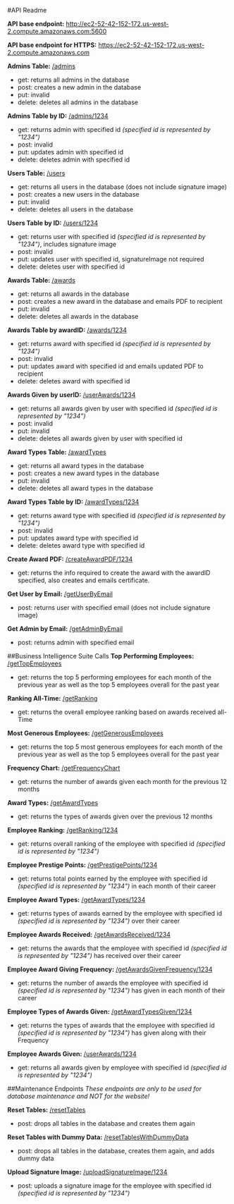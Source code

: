 #API Readme

**API base endpoint:**
http://ec2-52-42-152-172.us-west-2.compute.amazonaws.com:5600

**API base endpoint for HTTPS:**
https://ec2-52-42-152-172.us-west-2.compute.amazonaws.com


**Admins Table:** [/admins](https://ec2-52-42-152-172.us-west-2.compute.amazonaws.com/admins)
- get: returns all admins in the database
- post: creates a new admin in the database
- put: invalid
- delete: deletes all admins in the database


**Admins Table by ID:** [/admins/1234](https://ec2-52-42-152-172.us-west-2.compute.amazonaws.com/admins/1)
- get: returns admin with specified id _(specified id is represented by "1234")_
- post: invalid
- put: updates admin with specified id
- delete: deletes admin with specified id


**Users Table:** [/users](https://ec2-52-42-152-172.us-west-2.compute.amazonaws.com/users)
- get: returns all users in the database (does not include signature image)
- post: creates a new users in the database
- put: invalid
- delete: deletes all users in the database


**Users Table by ID:** [/users/1234](https://ec2-52-42-152-172.us-west-2.compute.amazonaws.com/users/1)
- get: returns user with specified id _(specified id is represented by "1234")_, includes signature image
- post: invalid
- put: updates user with specified id, signatureImage not required
- delete: deletes user with specified id


**Awards Table:** [/awards](https://ec2-52-42-152-172.us-west-2.compute.amazonaws.com/awards)
- get: returns all awards in the database
- post: creates a new award in the database and emails PDF to recipient
- put: invalid
- delete: deletes all awards in the database


**Awards Table by awardID:** [/awards/1234](https://ec2-52-42-152-172.us-west-2.compute.amazonaws.com/awards/1)
- get: returns award with specified id _(specified id is represented by "1234")_
- post: invalid
- put: updates award with specified id and emails updated PDF to recipient
- delete: deletes award with specified id


**Awards Given by userID:** [/userAwards/1234](https://ec2-52-42-152-172.us-west-2.compute.amazonaws.com/userAwards/1)
- get: returns all awards given by user with specified id _(specified id is represented by "1234")_
- post: invalid
- put: invalid
- delete: deletes all awards given by user with specified id


**Award Types Table:** [/awardTypes](https://ec2-52-42-152-172.us-west-2.compute.amazonaws.com/awardTypes)
- get: returns all award types in the database
- post: creates a new award types in the database
- put: invalid
- delete: deletes all award types in the database


**Award Types Table by ID:** [/awardTypes/1234](https://ec2-52-42-152-172.us-west-2.compute.amazonaws.com/awardTypes/1)
- get: returns award type with specified id _(specified id is represented by "1234")_
- post: invalid
- put: updates award type with specified id
- delete: deletes award type with specified id


**Create Award PDF:** [/createAwardPDF/1234](https://ec2-52-42-152-172.us-west-2.compute.amazonaws.com/createAwardPDF/1)
- get: returns the info required to create the award with the awardID specified, also creates and emails certificate.


**Get User by Email:** [/getUserByEmail](https://ec2-52-42-152-172.us-west-2.compute.amazonaws.com/getUserByEmail)
- post: returns user with specified email (does not include signature image)


**Get Admin by Email:** [/getAdminByEmail](https://ec2-52-42-152-172.us-west-2.compute.amazonaws.com/getAdminByEmail)
- post: returns admin with specified email



##Business Intelligence Suite Calls
**Top Performing Employees:** [/getTopEmployees](https://ec2-52-42-152-172.us-west-2.compute.amazonaws.com/getTopEmployees)
- get: returns the top 5 performing employees for each month of the previous year as well as the top 5 employees overall for the past year


**Ranking All-Time:** [/getRanking](https://ec2-52-42-152-172.us-west-2.compute.amazonaws.com/getRanking)
- get: returns the overall employee ranking based on awards received all-Time


**Most Generous Employees:** [/getGenerousEmployees](https://ec2-52-42-152-172.us-west-2.compute.amazonaws.com/getGenerousEmployees)
- get: returns the top 5 most generous employees for each month of the previous year as well as the top 5 employees overall for the past year


**Frequency Chart:** [/getFrequencyChart](https://ec2-52-42-152-172.us-west-2.compute.amazonaws.com/getFrequencyChart)
- get: returns the number of awards given each month for the previous 12 months


**Award Types:** [/getAwardTypes](https://ec2-52-42-152-172.us-west-2.compute.amazonaws.com/getAwardTypes)
- get: returns the types of awards given over the previous 12 months


**Employee Ranking:** [/getRanking/1234](https://ec2-52-42-152-172.us-west-2.compute.amazonaws.com/getRanking/1)
- get: returns overall ranking of the employee with specified id _(specified id is represented by "1234")_


**Employee Prestige Points:** [/getPrestigePoints/1234](https://ec2-52-42-152-172.us-west-2.compute.amazonaws.com/getPrestigePoints/1)
- get: returns total points earned by the employee with specified id _(specified id is represented by "1234")_ in each month of their career


**Employee Award Types:** [/getAwardTypes/1234](https://ec2-52-42-152-172.us-west-2.compute.amazonaws.com/getAwardTypes/1)
- get: returns types of awards earned by the employee with specified id _(specified id is represented by "1234")_ over their career


**Employee Awards Received:** [/getAwardsReceived/1234](https://ec2-52-42-152-172.us-west-2.compute.amazonaws.com/getAwardsReceived/1)
- get: returns the awards that the employee with specified id _(specified id is represented by "1234")_ has received over their career


**Employee Award Giving Frequency:** [/getAwardsGivenFrequency/1234](https://ec2-52-42-152-172.us-west-2.compute.amazonaws.com/getAwardsGivenFrequency/1)
- get: returns the number of awards the employee with specified id _(specified id is represented by "1234")_ has given in each month of their career


**Employee Types of Awards Given:** [/getAwardTypesGiven/1234](https://ec2-52-42-152-172.us-west-2.compute.amazonaws.com/getAwardTypesGiven/1)
- get: returns the types of awards that the employee with specified id _(specified id is represented by "1234")_ has given along with their Frequency


**Employee Awards Given:** [/userAwards/1234](https://ec2-52-42-152-172.us-west-2.compute.amazonaws.com/userAwards/1)
- get: returns all awards given by employee with specified id _(specified id is represented by "1234")_



##Maintenance Endpoints
_These endpoints are only to be used for database maintenance and NOT for the website!_


**Reset Tables:** [/resetTables](https://ec2-52-42-152-172.us-west-2.compute.amazonaws.com/resetTables)
- post: drops all tables in the database and creates them again


**Reset Tables with Dummy Data:** [/resetTablesWithDummyData](https://ec2-52-42-152-172.us-west-2.compute.amazonaws.com/resetTablesWithDummyData)
- post: drops all tables in the database, creates them again, and adds dummy data


**Upload Signature Image:** [/uploadSignatureImage/1234](https://ec2-52-42-152-172.us-west-2.compute.amazonaws.com/uploadSignatureImage/1)
- post: uploads a signature image for the employee with specified id _(specified id is represented by "1234")_